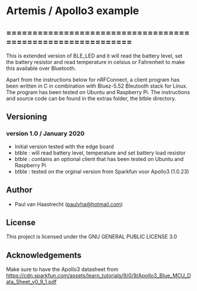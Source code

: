 # Artemis / Apollo3 example

## ===========================================================

This is extended version of BLE_LED and it will read the battery level,
set the battery resistor and read temperature in celsius or Fahrenheit
to make this available over Bluetooth.

Apart from the instructions below for nRFConnect, a client program has been written
in C in combination with Bluez-5.52 Bleutooth stack for Linux. The program has been
tested on Ubuntu and Raspberry Pi. The instructions and source code can be found in
the extras folder, the btble directory.

## Versioning

### version 1.0 / January 2020
 * Initial version tested with the edge board
 * btble : will read battery level, temperature and set battery load resistor
 * btble : contains an optional client that has been tested on Ubuntu and Raspberry Pi
 * btble : tested on the orginal version from Sparkfun voor Apollo3 (1.0.23)

## Author
 * Paul van Haastrecht (paulvha@hotmail.com)

## License
This project is licensed under the GNU GENERAL PUBLIC LICENSE 3.0

## Acknowledgements
Make sure to have the Apollo3 datasheet from https://cdn.sparkfun.com/assets/learn_tutorials/9/0/9/Apollo3_Blue_MCU_Data_Sheet_v0_9_1.pdf
